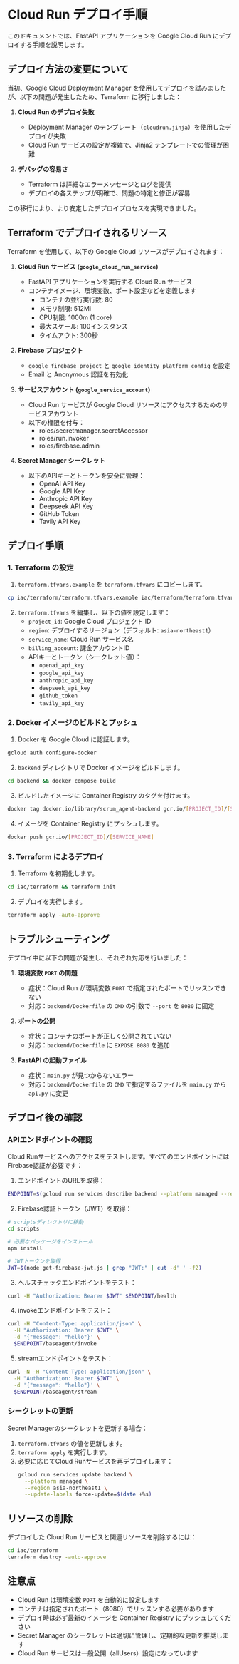 # Cloud Run デプロイ手順

このドキュメントでは、FastAPI アプリケーションを Google Cloud Run にデプロイする手順を説明します。

## デプロイ方法の変更について

当初、Google Cloud Deployment Manager を使用してデプロイを試みましたが、以下の問題が発生したため、Terraform に移行しました：

1.  **Cloud Run のデプロイ失敗**
    -   Deployment Manager のテンプレート（`cloudrun.jinja`）を使用したデプロイが失敗
    -   Cloud Run サービスの設定が複雑で、Jinja2 テンプレートでの管理が困難

2.  **デバッグの容易さ**
    -   Terraform は詳細なエラーメッセージとログを提供
    -   デプロイの各ステップが明確で、問題の特定と修正が容易

この移行により、より安定したデプロイプロセスを実現できました。

## Terraform でデプロイされるリソース

Terraform を使用して、以下の Google Cloud リソースがデプロイされます：

1.  **Cloud Run サービス (`google_cloud_run_service`)**
    -   FastAPI アプリケーションを実行する Cloud Run サービス
    -   コンテナイメージ、環境変数、ポート設定などを定義します
        - コンテナの並行実行数: 80
        - メモリ制限: 512Mi
        - CPU制限: 1000m (1 core)
        - 最大スケール: 100インスタンス
        - タイムアウト: 300秒

2.  **Firebase プロジェクト**
    -   `google_firebase_project` と `google_identity_platform_config` を設定
    -   Email と Anonymous 認証を有効化

3.  **サービスアカウント (`google_service_account`)**
    -   Cloud Run サービスが Google Cloud リソースにアクセスするためのサービスアカウント
    -   以下の権限を付与：
        - roles/secretmanager.secretAccessor
        - roles/run.invoker
        - roles/firebase.admin

4.  **Secret Manager シークレット**
    -   以下のAPIキーとトークンを安全に管理：
        - OpenAI API Key
        - Google API Key
        - Anthropic API Key
        - Deepseek API Key
        - GitHub Token
        - Tavily API Key

## デプロイ手順

### 1. Terraform の設定

1. `terraform.tfvars.example` を `terraform.tfvars` にコピーします。

```bash
cp iac/terraform/terraform.tfvars.example iac/terraform/terraform.tfvars
```

2. `terraform.tfvars` を編集し、以下の値を設定します：
   - `project_id`: Google Cloud プロジェクト ID
   - `region`: デプロイするリージョン（デフォルト: `asia-northeast1`）
   - `service_name`: Cloud Run サービス名
   - `billing_account`: 課金アカウントID
   - APIキーとトークン（シークレット値）：
     - `openai_api_key`
     - `google_api_key`
     - `anthropic_api_key`
     - `deepseek_api_key`
     - `github_token`
     - `tavily_api_key`

### 2. Docker イメージのビルドとプッシュ

1. Docker を Google Cloud に認証します。

```bash
gcloud auth configure-docker
```

2. `backend` ディレクトリで Docker イメージをビルドします。

```bash
cd backend && docker compose build
```

3. ビルドしたイメージに Container Registry のタグを付けます。

```bash
docker tag docker.io/library/scrum_agent-backend gcr.io/[PROJECT_ID]/[SERVICE_NAME]
```

4. イメージを Container Registry にプッシュします。

```bash
docker push gcr.io/[PROJECT_ID]/[SERVICE_NAME]
```

### 3. Terraform によるデプロイ

1. Terraform を初期化します。

```bash
cd iac/terraform && terraform init
```

2. デプロイを実行します。

```bash
terraform apply -auto-approve
```

## トラブルシューティング

デプロイ中に以下の問題が発生し、それぞれ対応を行いました：

1. **環境変数 `PORT` の問題**
   - 症状：Cloud Run が環境変数 `PORT` で指定されたポートでリッスンできない
   - 対応：`backend/Dockerfile` の `CMD` の引数で `--port` を `8080` に固定

2. **ポートの公開**
   - 症状：コンテナのポートが正しく公開されていない
   - 対応：`backend/Dockerfile` に `EXPOSE 8080` を追加

3. **FastAPI の起動ファイル**
   - 症状：`main.py` が見つからないエラー
   - 対応：`backend/Dockerfile` の `CMD` で指定するファイルを `main.py` から `api.py` に変更

## デプロイ後の確認

### APIエンドポイントの確認

Cloud Runサービスへのアクセスをテストします。すべてのエンドポイントにはFirebase認証が必要です：

1. エンドポイントのURLを取得：

```bash
ENDPOINT=$(gcloud run services describe backend --platform managed --region asia-northeast1 --format 'value(status.url)')
```

2. Firebase認証トークン（JWT）を取得：

```bash
# scriptsディレクトリに移動
cd scripts

# 必要なパッケージをインストール
npm install

# JWTトークンを取得
JWT=$(node get-firebase-jwt.js | grep "JWT:" | cut -d' ' -f2)
```

3. ヘルスチェックエンドポイントをテスト：

```bash
curl -H "Authorization: Bearer $JWT" $ENDPOINT/health
```

4. invokeエンドポイントをテスト：

```bash
curl -H "Content-Type: application/json" \
  -H "Authorization: Bearer $JWT" \
  -d '{"message": "hello"}' \
  $ENDPOINT/baseagent/invoke
```

5. streamエンドポイントをテスト：

```bash
curl -N -H "Content-Type: application/json" \
  -H "Authorization: Bearer $JWT" \
  -d '{"message": "hello"}' \
  $ENDPOINT/baseagent/stream
```

### シークレットの更新

Secret Managerのシークレットを更新する場合：

1. `terraform.tfvars` の値を更新します。
2. `terraform apply` を実行します。
3. 必要に応じてCloud Runサービスを再デプロイします：
   ```bash
   gcloud run services update backend \
     --platform managed \
     --region asia-northeast1 \
     --update-labels force-update=$(date +%s)
   ```

## リソースの削除

デプロイした Cloud Run サービスと関連リソースを削除するには：

```bash
cd iac/terraform
terraform destroy -auto-approve
```

## 注意点

- Cloud Run は環境変数 `PORT` を自動的に設定します
- コンテナは指定されたポート（8080）でリッスンする必要があります
- デプロイ時は必ず最新のイメージを Container Registry にプッシュしてください
- Secret Manager のシークレットは適切に管理し、定期的な更新を推奨します
- Cloud Run サービスは一般公開（allUsers）設定になっています